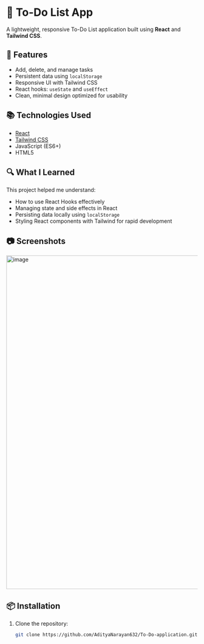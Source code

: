 # 📝 To-Do List App

A lightweight, responsive To-Do List application built using **React** and **Tailwind CSS**.

## 🚀 Features

- Add, delete, and manage tasks
- Persistent data using `localStorage`
- Responsive UI with Tailwind CSS
- React hooks: `useState` and `useEffect`
- Clean, minimal design optimized for usability

## 📚 Technologies Used

- [React](https://reactjs.org/)
- [Tailwind CSS](https://tailwindcss.com/)
- JavaScript (ES6+)
- HTML5

## 🔍 What I Learned

This project helped me understand:
- How to use React Hooks effectively
- Managing state and side effects in React
- Persisting data locally using `localStorage`
- Styling React components with Tailwind for rapid development

## 📷 Screenshots

<img width="1919" height="877" alt="image" src="https://github.com/user-attachments/assets/16266864-a0d2-4b61-8312-c6ce278b1659" />


## 📦 Installation

1. Clone the repository:
   ```bash
   git clone https://github.com/AdityaNarayan632/To-Do-application.git
